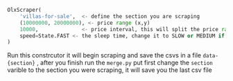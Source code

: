 
```python
OlxScraper(
    'villas-for-sale',  <- define the section you are scraping 
    (10000000, 20000000), <- price range (x,y)
    10000,              <- price interval, this will split the price range into CSVs each one is 1 interval length
    speed=State.FAST <- the sleep time, change it to SLOW or MEDIUM if your internet connection is not stable. 
)
```

Run this constrcutor it will begin scraping and save the csvs in a file `data-{section}` , after you finish run the `merge.py` put first 
change the `section` varible to the section you were scraping, it will save you the last csv file
